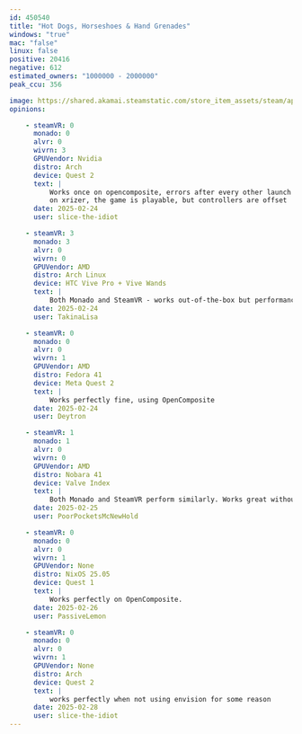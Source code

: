 ```yaml
---
id: 450540
title: "Hot Dogs, Horseshoes & Hand Grenades"
windows: "true"
mac: "false"
linux: false
positive: 20416
negative: 612
estimated_owners: "1000000 - 2000000"
peak_ccu: 356

image: https://shared.akamai.steamstatic.com/store_item_assets/steam/apps/450540/header.jpg?t=1701461240
opinions:

    - steamVR: 0
      monado: 0
      alvr: 0
      wivrn: 3
      GPUVendor: Nvidia
      distro: Arch
      device: Quest 2
      text: |
          Works once on opencomposite, errors after every other launch
          on xrizer, the game is playable, but controllers are offset
      date: 2025-02-24
      user: slice-the-idiot

    - steamVR: 3
      monado: 3
      alvr: 0
      wivrn: 0
      GPUVendor: AMD
      distro: Arch Linux
      device: HTC Vive Pro + Vive Wands
      text: |
          Both Monado and SteamVR - works out-of-the-box but performance is significantly worse as opposed to Windows, same issue as Boneworks.
      date: 2025-02-24
      user: TakinaLisa

    - steamVR: 0
      monado: 0
      alvr: 0
      wivrn: 1
      GPUVendor: AMD
      distro: Fedora 41
      device: Meta Quest 2
      text: |
          Works perfectly fine, using OpenComposite
      date: 2025-02-24
      user: Deytron

    - steamVR: 1
      monado: 1
      alvr: 0
      wivrn: 0
      GPUVendor: AMD
      distro: Nobara 41
      device: Valve Index
      text: |
          Both Monado and SteamVR perform similarly. Works great without no issues that I could find.
      date: 2025-02-25
      user: PoorPocketsMcNewHold

    - steamVR: 0
      monado: 0
      alvr: 0
      wivrn: 1
      GPUVendor: None
      distro: NixOS 25.05
      device: Quest 1
      text: |
          Works perfectly on OpenComposite.
      date: 2025-02-26
      user: PassiveLemon

    - steamVR: 0
      monado: 0
      alvr: 0
      wivrn: 1
      GPUVendor: None
      distro: Arch
      device: Quest 2
      text: |
          works perfectly when not using envision for some reason
      date: 2025-02-28
      user: slice-the-idiot
---
```

